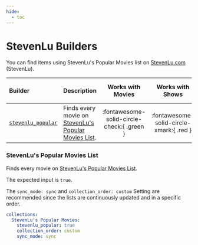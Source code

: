 ```yaml
---
hide:
  - toc
---
```

# StevenLu Builders

You can find items using StevenLu's Popular Movies list on [StevenLu.com](https://movies.stevenlu.com/) (StevenLu). 

| Builder                                              | Description                                                                          |             Works with Movies              |             Works with Shows             |    Works with Playlists and Custom Sort    |
|:-----------------------------------------------------|:-------------------------------------------------------------------------------------|:------------------------------------------:|:----------------------------------------:|:------------------------------------------:|
| [`stevenlu_popular`](#stevenlus-popular-movies-list) | Finds every movie on [StevenLu's Popular Movies List](https://movies.stevenlu.com/). | :fontawesome-solid-circle-check:{ .green } | :fontawesome-solid-circle-xmark:{ .red } | :fontawesome-solid-circle-check:{ .green } |

### StevenLu's Popular Movies List

Finds every movie on [StevenLu's Popular Movies List](https://movies.stevenlu.com/).

The expected input is `true`.

The `sync_mode: sync` and `collection_order: custom` Setting are recommended since the lists are continuously updated 
and in a specific order. 

```yaml
collections:
  StevenLu's Popular Movies:
    stevenlu_popular: true
    collection_order: custom
    sync_mode: sync
```
